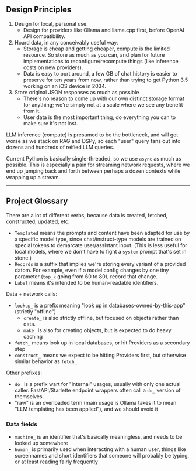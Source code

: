 ## Design Principles

1. Design for local, personal use.
   - Design for providers like Ollama and llama.cpp first, before OpenAI API compatibility.
2. Hoard data, in any conceivably useful way. 
   - Storage is cheap and getting cheaper, compute is the limited resource. So store as much as you can, and plan for future implementations to reconfigure/recompute things (like inference costs on new providers).
   - Data is easy to port around, a few GB of chat history is easier to preserve for ten years from now, rather than trying to get Python 3.5 working on an iOS device in 2034.
3. Store original JSON responses as much as possible
   - There's no reason to come up with our own distinct storage format for anything; we're simply not at a scale where we see any benefit from it.
   - User data is the most important thing, do everything you can to make sure it's not lost.

LLM inference (compute) is presumed to be the bottleneck, and will get worse as we stack on RAG and DSPy, so each "user" query fans out into dozens and hundreds of reified LLM queries.

Current Python is basically single-threaded, so we use `async` as much as possible. This is especially a pain for streaming network requests, where we end up jumping back and forth between perhaps a dozen contexts while wrapping up a stream.



----
## Project Glossary

There are a lot of different verbs, because data is created, fetched, constructed, updated, etc.

- `Templated` means the prompts and content have been adapted for use by a specific model type, since chat/instruct-type models are trained on special tokens to demarcate user/assistant input. (This is less useful for local models, where we don't have to fight a `system` prompt that's set in stone.) 
- `Records` is a suffix that implies we're storing every variant of a provided datom. For example, even if a model config changes by one tiny parameter (`top_k` going from 60 to 80), record that change.
- `Label` means it's intended to be human-readable identifiers.

Data + network calls:

- `lookup_` is a prefix meaning "look up in databases-owned-by-this-app" (strictly "offline")
  - `create_` is also strictly offline, but focused on objects rather than data.
  - `make_` is also for creating objects, but is expected to do heavy caching
- `fetch_` means look up in local databases, or hit Providers as a secondary step
- `construct_` means we expect to be hitting Providers first, but otherwise similar behavior as `fetch_`.

Other prefixes:

- `do_` is a prefix wart for "internal" usages, usually with only one actual caller.
  FastAPI/Starlette endpoint wrappers often call a `do_` version of themselves.
- "raw" is an overloaded term (main usage is Ollama takes it to mean "LLM templating has been applied"), and we should avoid it 

### Data fields

- `machine_` is an identifier that's basically meaningless, and needs to be looked up somewhere
- `human_` is primarily used when interacting with a human user, things like screennames and short identifiers that someone will probably be typing, or at least reading fairly frequently
